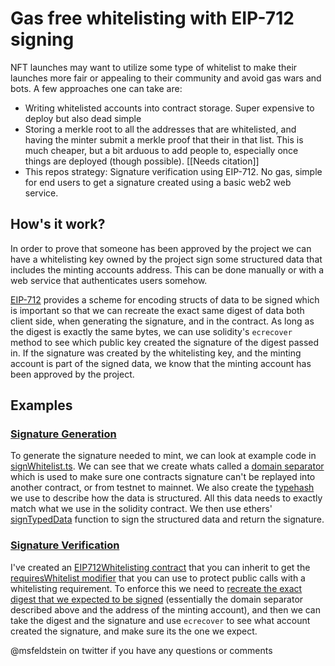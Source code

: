# Gas free whitelisting with EIP-712 signing


NFT launches may want to utilize some type of whitelist to make their launches more fair or appealing to their community and avoid gas wars and bots.  A few approaches one can take are:

- Writing whitelisted accounts into contract storage.  Super expensive to deploy but also dead simple
- Storing a merkle root to all the addresses that are whitelisted, and having the minter submit a merkle proof that their in that list.  This is much cheaper, but a bit arduous to add people to, especially once things are deployed (though possible). [[Needs citation]]
- This repos strategy: Signature verification using EIP-712.  No gas, simple for end users to get a signature created using a basic web2 web service.

## How's it work?
In order to prove that someone has been approved by the project we can have a whitelisting key owned by the project sign some structured data that includes the minting accounts address.  This can be done manually or with a web service that authenticates users somehow.

[EIP-712](https://github.com/ethereum/EIPs/blob/master/EIPS/eip-712.md) provides a scheme for encoding structs of data to be signed which is important so that we can recreate the exact same digest of data both client side, when generating the signature, and in the contract.  As long as the digest is exactly the same bytes, we can use solidity's `ecrecover` method to see which public key created the signature of the digest passed in.  If the signature was created by the whitelisting key, and the minting account is part of the signed data, we know that the minting account has been approved by the project.

## Examples

### [Signature Generation](https://github.com/msfeldstein/EIP712-whitelisting/blob/main/test/signWhitelist.ts)

To generate the signature needed to mint, we can look at example code in [signWhitelist.ts](https://github.com/msfeldstein/EIP712-whitelisting/blob/main/test/signWhitelist.ts).  We can see that we create whats called a [domain separator](https://github.com/msfeldstein/EIP712-whitelisting/blob/main/test/signWhitelist.ts#L12-L17) which is used to make sure one contracts signature can't be replayed into another contract, or from testnet to mainnet.  We also create the [typehash](https://github.com/msfeldstein/EIP712-whitelisting/blob/main/test/signWhitelist.ts#L21-L23) we use to describe how the data is structured.  All this data needs to exactly match what we use in the solidity contract.  We then use ethers' [signTypedData](https://github.com/msfeldstein/EIP712-whitelisting/blob/main/test/signWhitelist.ts#L25-L27) function to sign the structured data and return the signature.

### [Signature Verification](https://github.com/msfeldstein/EIP712-whitelisting/blob/main/contracts/EIP712Whitelisting.sol)

I've created an [EIP712Whitelisting contract](https://github.com/msfeldstein/EIP712-whitelisting/blob/main/contracts/EIP712Whitelisting.sol) that you can inherit to get the [requiresWhitelist modifier](https://github.com/msfeldstein/EIP712-whitelisting/blob/main/contracts/EIP712Whitelisting.sol#L55) that you can use to protect public calls with a whitelisting requirement.  To enforce this we need to [recreate the exact digest that we expected to be signed](https://github.com/msfeldstein/EIP712-whitelisting/blob/main/contracts/EIP712Whitelisting.sol#L59-L65) (essentially the domain separator described above and the address of the minting account), and then we can take the digest and the signature and use `ecrecover` to see what account created the signature, and make sure its the one we expect.

@msfeldstein on twitter if you have any questions or comments